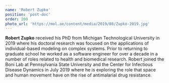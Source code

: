 ```yaml
---
name: 'Robert Zupko'
position: 'post-doc'
order: 200
photo_url: 'https://mol.ax/content/media/2019/08/Zupko-2019.jpg'
---
```

**Robert Zupko** received his PhD from Michigan Technological University in 2019 where his doctoral research was focused on the applications of individual-based modeling on complex systems. Prior to returning to graduate school he worked as a software engineer for over a decade in a number of roles related to health and biomedical research. Robert joined the Boni Lab at Pennsylvania State University and the Center for Infectious Disease Dynamics in July 2019 where he is exploring the role that space and human movement have on the rise of antimalarial drug resistance.